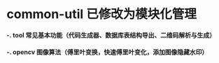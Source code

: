 # common-util 已修改为模块化管理

#### -. tool 常见基本功能（代码生成器、数据库表结构导出、二维码解析与生成）
#### -. opencv 图像算法（傅里叶变换，快速傅里叶变化，添加图像隐藏水印）

